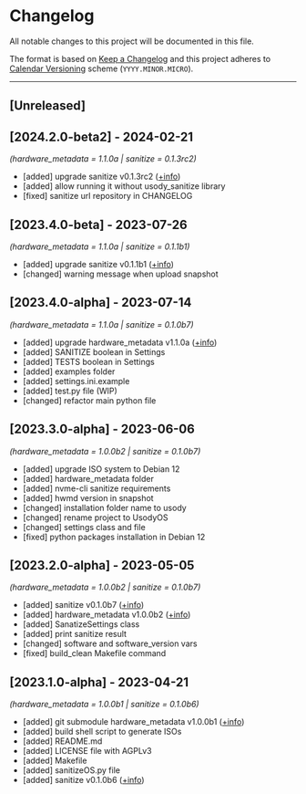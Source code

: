 # Changelog
All notable changes to this project will be documented in this file.

The format is based on [Keep a Changelog](https://keepachangelog.com/en/1.1.0/)
and this project adheres to [Calendar Versioning](https://calver.org/#scheme) scheme (`YYYY.MINOR.MICRO`).

----
## [Unreleased]

## [2024.2.0-beta2] - 2024-02-21
_(hardware_metadata = 1.1.0a | sanitize = 0.1.3rc2)_
- [added] upgrade sanitize v0.1.3rc2 ([+info](https://github.com/usody/sanitize))
- [added] allow running it without usody_sanitize library
- [fixed] sanitize url repository in CHANGELOG

## [2023.4.0-beta] - 2023-07-26
_(hardware_metadata = 1.1.0a | sanitize = 0.1.1b1)_
- [added] upgrade sanitize v0.1.1b1 ([+info](https://github.com/usody/sanitize))
- [changed] warning message when upload snapshot

## [2023.4.0-alpha] - 2023-07-14
_(hardware_metadata = 1.1.0a | sanitize = 0.1.0b7)_
- [added] upgrade hardware_metadata v1.1.0a ([+info](hardware_metadata/CHANGELOG_HWMD.md))
- [added] SANITIZE boolean in Settings
- [added] TESTS boolean in Settings
- [added] examples folder
- [added] settings.ini.example
- [added] test.py file (WIP)
- [changed] refactor main python file

## [2023.3.0-alpha] - 2023-06-06
_(hardware_metadata = 1.0.0b2 | sanitize = 0.1.0b7)_
- [added] upgrade ISO system to Debian 12
- [added] hardware_metadata folder
- [added] nvme-cli sanitize requirements
- [added] hwmd version in snapshot
- [changed] installation folder name to usody
- [changed] rename project to UsodyOS
- [changed] settings class and file
- [fixed] python packages installation in Debian 12

## [2023.2.0-alpha] - 2023-05-05
_(hardware_metadata = 1.0.0b2 | sanitize = 0.1.0b7)_
- [added] sanitize v0.1.0b7 ([+info](https://github.com/usody/sanitize))
- [added] hardware_metadata v1.0.0b2 ([+info](https://github.com/usody/hardware_metadata/blob/testing/CHANGELOG.md#100-beta2---2023-05-05))
- [added] SanatizeSettings class
- [added] print sanitize result 
- [changed] software and software_version vars
- [fixed] build_clean Makefile command

## [2023.1.0-alpha] - 2023-04-21
_(hardware_metadata = 1.0.0b1 | sanitize = 0.1.0b6)_
- [added] git submodule hardware_metadata v1.0.0b1 ([+info](https://github.com/usody/hardware_metadata/blob/testing/CHANGELOG.md#100-beta1))
- [added] build shell script to generate ISOs
- [added] README.md
- [added] LICENSE file with AGPLv3
- [added] Makefile
- [added] sanitizeOS.py file
- [added] sanitize v0.1.0b6 ([+info](https://github.com/usody/sanitize))
